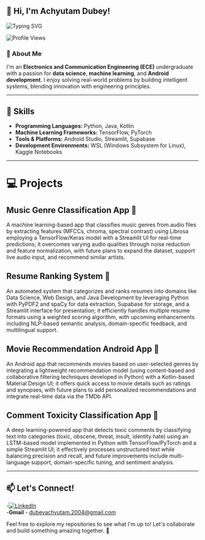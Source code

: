 ## 👋 Hi, I'm Achyutam Dubey!

![Typing SVG](https://readme-typing-svg.herokuapp.com?font=Fira+Code&size=22&pause=1000&color=36BCF7&width=435&lines=AI%2FML+Enthusiast;Deep+Learning+Explorer;Quizzing+and+Literature+Lover)

![Profile Views](https://komarev.com/ghpvc/?username=ACHYUTAM2004&color=blue)

### 🚀 About Me
I'm an **Electronics and Communication Engineering (ECE)** undergraduate with a passion for **data science**, **machine learning**, and **Android development**. I enjoy solving real-world problems by building intelligent systems, blending innovation with engineering principles.

---

## 🔧 Skills
- **Programming Languages:** Python, Java, Kotlin
- **Machine Learning Frameworks:** TensorFlow, PyTorch
- **Tools & Platforms:** Android Studio, Streamlit, Supabase
- **Development Environments:** WSL (Windows Subsystem for Linux), Kaggle Notebooks

---

# 💻 Projects

## Music Genre Classification App 🎵
A machine learning-based app that classifies music genres from audio files by extracting features (MFCCs, chroma, spectral contrast) using Librosa employing a TensorFlow/Keras model with a Streamlit UI for real-time predictions; it overcomes varying audio qualities through noise reduction and feature normalization, with future plans to expand the dataset, support live audio input, and recommend similar artists.

## Resume Ranking System 📄
An automated system that categorizes and ranks resumes into domains like Data Science, Web Design, and Java Development by leveraging Python with PyPDF2 and spaCy for data extraction, Supabase for storage, and a Streamlit interface for presentation; it efficiently handles multiple resume formats using a weighted scoring algorithm, with upcoming enhancements including NLP-based semantic analysis, domain-specific feedback, and multilingual support.

## Movie Recommendation Android App 🎥
An Android app that recommends movies based on user-selected genres by integrating a lightweight recommendation model (using content-based and collaborative filtering techniques developed in Python) with a Kotlin-based Material Design UI; it offers quick access to movie details such as ratings and synopses, with future plans to add personalized recommendations and integrate real-time data via the TMDb API.

## Comment Toxicity Classification App 💬
A deep learning-powered app that detects toxic comments by classifying text into categories (toxic, obscene, threat, insult, identity hate) using an LSTM-based model implemented in Python with TensorFlow/PyTorch and a simple Streamlit UI; it effectively processes unstructured text while balancing precision and recall, and future improvements include multi-language support, domain-specific tuning, and sentiment analysis.

---

## 📫 Let's Connect!
-[![LinkedIn](https://img.shields.io/badge/LinkedIn-blue?style=for-the-badge&logo=linkedin)](https://www.linkedin.com/in/achyutam-dubey-80957b260/)  
-**Gmail** - dubeyachyutam.2004@gmail.com


  
Feel free to explore my repositories to see what I'm up to! Let's collaborate and build something amazing together. 🚀

